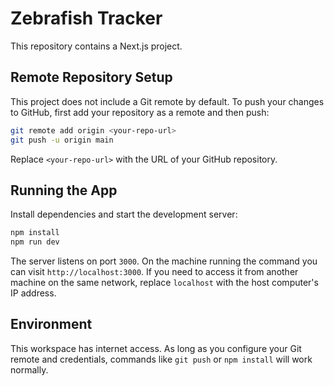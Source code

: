 # Zebrafish Tracker

This repository contains a Next.js project.

## Remote Repository Setup

This project does not include a Git remote by default. To push your changes to
GitHub, first add your repository as a remote and then push:

```bash
git remote add origin <your-repo-url>
git push -u origin main
```

Replace `<your-repo-url>` with the URL of your GitHub repository.

## Running the App

Install dependencies and start the development server:

```bash
npm install
npm run dev
```

The server listens on port `3000`. On the machine running the command you can
visit `http://localhost:3000`. If you need to access it from another machine on
the same network, replace `localhost` with the host computer's IP address.

## Environment

This workspace has internet access. As long as you configure your Git remote
and credentials, commands like `git push` or `npm install` will work normally.

